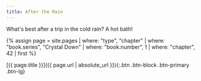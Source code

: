 ```yaml
---
title: After the Rain
---
```

What's best after a trip in the cold rain? A hot bath!

{% assign page = site.pages
  | where: "type", "chapter"
  | where: "book.series", "Crystal Down"
  | where: "book.number", 1
  | where: "chapter", 42
  | first %}

[{{ page.title }}]({{ page.url | absolute_url }}){:.btn .btn-block .btn-primary .btn-lg}
<!--more-->
